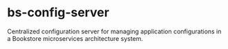 # bs-config-server
Centralized configuration server for managing application configurations in a Bookstore microservices architecture system.
